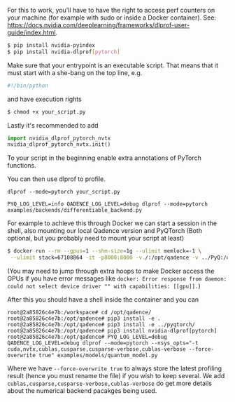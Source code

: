 

For this to work, you'll have to have the right to access perf counters on your machine (for example with sudo or inside a Docker container).
See: https://docs.nvidia.com/deeplearning/frameworks/dlprof-user-guide/index.html.

```bash
$ pip install nvidia-pyindex
$ pip install nvidia-dlprof[pytorch]
```

Make sure that your entrypoint is an executable script.
That means that it must start with a she-bang on the top line, e.g.
```python
#!/bin/python
```
and have execution rights
```bash
$ chmod +x your_script.py
```

Lastly it's recommended to add
```python
import nvidia_dlprof_pytorch_nvtx
nvidia_dlprof_pytorch_nvtx.init()
```
To your script in the beginning enable extra annotations of PyTorch functions.

You can then use dlprof to profile.
```
dlprof --mode=pytorch your_script.py
```

```
PYQ_LOG_LEVEL=info QADENCE_LOG_LEVEL=debug dlprof --mode=pytorch examples/backends/differentiable_backend.py
```

For example to achieve this through Docker we can start a session in the shell, also mounting our local Qadence version and PyQTorch (Both optional, but you probably need to mount your script at least)
```bash
$ docker run --rm --gpus=1 --shm-size=1g --ulimit memlock=-1 \
 --ulimit stack=67108864 -it -p8000:8000 -v./:/opt/qadence -v ../PyQ:/opt/pyqtorch pytorch:24.02-py3 bash
```
(You may need to jump through extra hoops to make Docker access the GPUs if you have error messages like
`docker: Error response from daemon: could not select device driver "" with capabilities: [[gpu]].`)

After this you should have a shell inside the container and you can
```
root@2a85826c4e7b:/workspace# cd /opt/qadence/
root@2a85826c4e7b:/opt/qadence# pip3 install -e .
root@2a85826c4e7b:/opt/qadence# pip3 install -e ../pyqtorch/
root@2a85826c4e7b:/opt/qadence# pip3 install nvidia-dlprof[pytorch]
root@2a85826c4e7b:/opt/qadence# PYQ_LOG_LEVEL=debug QADENCE_LOG_LEVEL=debug dlprof --mode=pytorch --nsys_opts="-t cuda,nvtx,cublas,cusparse,cusparse-verbose,cublas-verbose --force-overwrite true" examples/models/quantum_model.py
```

Where we have `--force-overwrite true` to always store the latest profiling result (hence you must rename the file) if you wish to keep several. We add `cublas,cusparse,cusparse-verbose,cublas-verbose` do get more details
about the numerical backend pacakges being used.

